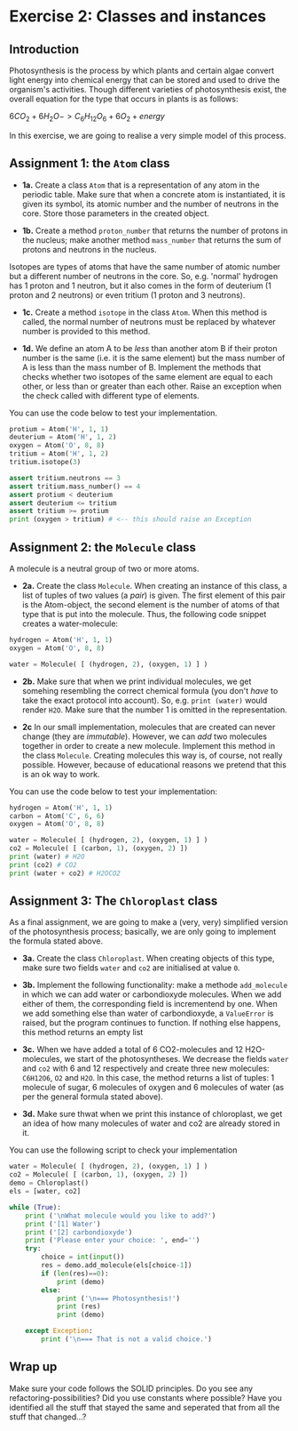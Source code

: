 # Exercise 2: Classes and instances

## Introduction

Photosynthesis is the process by which plants and certain algae convert light energy into chemical energy that can be stored and used to drive the organism's activities. Though different varieties of photosynthesis exist, the overall equation for the type that occurs in plants is as follows:

$6CO_2 + 6H_2O -> C_6H_{12}O_6 + 6O_2 + energy$

In this exercise, we are going to realise a very simple model of this process.

## Assignment 1: the `Atom` class

- **1a.** Create a class `Atom` that is a representation of any atom in the periodic table. Make sure that when a concrete atom is instantiated, it is given its symbol, its atomic number and the number of neutrons in the core. Store those parameters in the created object.

- **1b.** Create a method `proton_number` that returns the number of protons in the nucleus; make another method `mass_number` that returns the sum of protons and neutrons in the nucleus.

Isotopes are types of atoms that have the same number of atomic number but a different number of neutrons in the core. So, e.g. 'normal' hydrogen has 1 proton and 1 neutron, but it also comes in the form of deuterium (1 proton and 2 neutrons) or even tritium (1 proton and 3 neutrons).

- **1c.** Create a method `isotope` in the class `Atom`. When this method is called, the normal number of neutrons must be replaced by whatever number is provided to this method.

- **1d.** We define an atom A to be *less* than another atom B if their proton number is the same (i.e. it is the same element) but the mass number of A is less than the mass number of B. Implement the methods that checks whether two isotopes of the same element are equal to each other, or less than or greater than each other.  Raise an exception when the check called with different type of elements.

You can use the code below to test your implementation.

```python
protium = Atom('H', 1, 1)
deuterium = Atom('H', 1, 2)
oxygen = Atom('O', 8, 8)
tritium = Atom('H', 1, 2)
tritium.isotope(3)

assert tritium.neutrons == 3
assert tritium.mass_number() == 4
assert protium < deuterium
assert deuterium <= tritium
assert tritium >= protium
print (oxygen > tritium) # <-- this should raise an Exception
```

## Assignment 2: the `Molecule` class

A molecule is a neutral group of two or more atoms.

- **2a.** Create the class `Molecule`. When creating an instance of this class, a list of tuples of two values (a *pair*) is given. The first element of this pair is the Atom-object, the second element is the number of atoms of that type that is put into the molecule. Thus, the following code snippet creates a water-molecule:

```python
hydrogen = Atom('H', 1, 1)
oxygen = Atom('O', 8, 8)

water = Molecule( [ (hydrogen, 2), (oxygen, 1) ] )
```

- **2b.** Make sure that when we print individual molecules, we get somehing resembling the correct chemical formula (you don't *have* to take the exact protocol into account). So, e.g. `print (water)` would render `H2O`. Make sure that the number 1 is omitted in the representation.

- **2c** In our small implementation, molecules that are created can never change (they are *immutable*). However, we can *add* two molecules together in order to create a new molecule. Implement this method in the class `Molecule`. Creating molecules this way is, of course, not really possible. However, because of educational reasons we pretend that this is an ok way to work.

You can use the code below to test your implementation:

```python
hydrogen = Atom('H', 1, 1)
carbon = Atom('C', 6, 6)
oxygen = Atom('O', 8, 8)

water = Molecule( [ (hydrogen, 2), (oxygen, 1) ] )
co2 = Molecule( [ (carbon, 1), (oxygen, 2) ])
print (water) # H2O
print (co2) # CO2
print (water + co2) # H2OCO2
```

## Assignment 3: The `Chloroplast` class

As a final assignment, we are going to make a (very, very) simplified version of the photosynthesis process; basically, we are only going to implement the formula stated above.

- **3a.** Create the class `Chloroplast`. When creating objects of this type, make sure two fields `water` and `co2` are initialised at value `0`.

- **3b.** Implement the following functionality: make a methode `add_molecule` in which we can add water or carbondioxyde molecules. When we add either of them, the corresponding field is incrementend by one. When we add something else than water of carbondioxyde, a `ValueError` is raised, but the program continues to function. If nothing else happens, this method returns an empty list

- **3c.** When we have added a total of 6 CO2-molecules and 12 H2O-molecules, we start of the photosyntheses. We decrease the fields `water` and `co2` with 6 and 12 respectively and create three new molecules: `C6H12O6`, `O2` and `H2O`. In this case, the method returns a list of tuples: 1 molecule of sugar, 6 molecules of oxygen and 6 molecules of water (as per the general formula stated above).

- **3d.** Make sure thwat when we print this instance of chloroplast, we get an idea of how many molecules of water and co2 are already stored in it.

You can use the following script to check your implementation

```python
water = Molecule( [ (hydrogen, 2), (oxygen, 1) ] )
co2 = Molecule( [ (carbon, 1), (oxygen, 2) ])
demo = Chloroplast()
els = [water, co2]

while (True):
    print ('\nWhat molecule would you like to add?')
    print ('[1] Water')
    print ('[2] carbondioxyde')
    print ('Please enter your choice: ', end='')
    try:
        choice = int(input())
        res = demo.add_molecule(els[choice-1])
        if (len(res)==0):
            print (demo)
        else:
            print ('\n=== Photosynthesis!')
            print (res)
            print (demo)

    except Exception:
        print ('\n=== That is not a valid choice.')
```

## Wrap up

Make sure your code follows the SOLID principles. Do you see any refactoring-possibilities? Did you use constants where possible? Have you identified all the stuff that stayed the same and seperated that from all the stuff that changed...?
